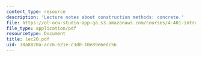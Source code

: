 ```yaml
---
content_type: resource
description: 'Lecture notes about construction methods: concrete.'
file: https://ol-ocw-studio-app-qa.s3.amazonaws.com/courses/4-401-introduction-to-building-technology-spring-2006/38a8820aacc6621ec3d010e89e6edc56_lec20.pdf
file_type: application/pdf
resourcetype: Document
title: lec20.pdf
uid: 38a8820a-acc6-621e-c3d0-10e89e6edc56
---
```

